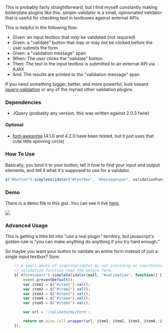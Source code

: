 This is probably fairly straightforward, but I find myself constantly making boilerplate plugins like this. simple-validator is a small, opinionated validator that is useful for checking text in textboxes against external APIs.

This is helpful in the following flow:

* Given: an input textbox that *may* be validated (not required)
* Given: a "validate" button that may or may not be clicked before the user submits the form
* Given: a "validation message" span
* When: The user clicks the "validate" button.
* Then: The text in the input textbox is submitted to an external API via AJAX
* And: The results are printed to the "validation message" span

If you need something bigger, better, and more powerful, look toward [jquery-validation](http://jqueryvalidation.org) or any of the myriad other validation plugins.

### Dependencies ###
* JQuery (probably any version. this was written against 2.0.3 fwiw)

#### Optional ####
* [font-awesome](http://fortawesome.github.io/Font-Awesome/) (4.1.0 and 4.2.0 have been tested, but it just uses that cute little spinning circle)

### How To Use ###
Basically, you bind it to your button, tell it how to find your input and output elements, and tell it what it's supposed to use for a validator.

```javascript
$("#button").simpleValidator("#textbox", "#messagespan", validationFunction);
```

### Demo ###

There is a demo file in this gist. You can see it live [here](https://cdn.rawgit.com/maclennann/jquery-simplevalidator/8bb34d11238d98b460053b96035a82ae90a53d80/demo.html).

![](http://blog.normmaclennan.com/content/images/2014/Nov/simplevalidator.gif)

### Advanced Usage ###

This is getting a little bit into "use a real plugin" territory, but javascript's golden rule is "you can make anything do anything if you try hard enough."

So maybe you want your button to validate an entire form instead of just a single input textbox? Sure.

```javascript
    // A small abuse of simpleValidator by not providing an inputSelector and making our in-line
    // validation function read the entire form.
    $('#formsubmit').simpleValidator(null, "#validation", function() {
        event.preventDefault();
        var item1 = $("#item1").val();
        var item2 = $("#item2").val();
        var item3 = $("#item3").val();
        var item4 = $("#item4").val();
        var item5 = $("#item5").val();

        var url = '/validate/my/form';

        return an.ajax.call.wrapper(url, item1, item2, item3, item4, item5);
    });
```
